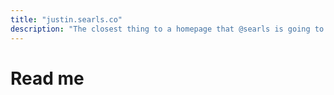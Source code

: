 ```yaml
---
title: "justin.searls.co"
description: "The closest thing to a homepage that @searls is going to make."
---
```


# Read me
